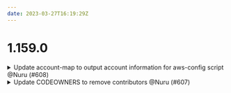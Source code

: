 ```yaml
---
date: 2023-03-27T16:19:29Z
---
```


# 1.159.0

<details>
  <summary>Update account-map to output account information for aws-config script @Nuru (#608)</summary>

### what
* Update `account-map` to output account information for `aws-config` script
* Output AWS profile name for root of credential chain

### why
* Enable `aws-config` to output account IDs and to generate configuration for "AWS Extend Switch Roles" browser plugin
* Support multiple namespaces in a single infrastructure repo





</details>

<details>
  <summary>Update CODEOWNERS to remove contributors @Nuru (#607)</summary>

### what
* Update CODEOWNERS to remove contributors

### why
* Require approval from engineering team (or in some cases admins) for all changes, to keep better quality control on this repo


</details>